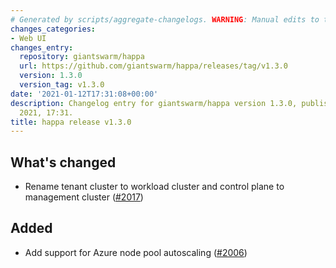```yaml
---
# Generated by scripts/aggregate-changelogs. WARNING: Manual edits to this files will be overwritten.
changes_categories:
- Web UI
changes_entry:
  repository: giantswarm/happa
  url: https://github.com/giantswarm/happa/releases/tag/v1.3.0
  version: 1.3.0
  version_tag: v1.3.0
date: '2021-01-12T17:31:08+00:00'
description: Changelog entry for giantswarm/happa version 1.3.0, published on 12 January
  2021, 17:31.
title: happa release v1.3.0
---
```


## What's changed

- Rename tenant cluster to workload cluster and control plane to management cluster ([#2017](https://github.com/giantswarm/happa/pull/2017))

## Added

- Add support for Azure node pool autoscaling ([#2006](https://github.com/giantswarm/happa/pull/2006))

